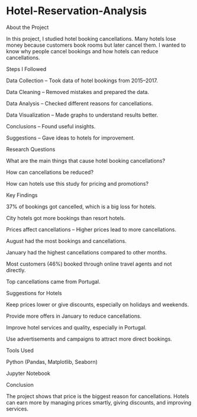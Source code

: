 # Hotel-Reservation-Analysis
About the Project

In this project, I studied hotel booking cancellations. Many hotels lose money because customers book rooms but later cancel them. I wanted to know why people cancel bookings and how hotels can reduce cancellations.

Steps I Followed

Data Collection – Took data of hotel bookings from 2015–2017.

Data Cleaning – Removed mistakes and prepared the data.

Data Analysis – Checked different reasons for cancellations.

Data Visualization – Made graphs to understand results better.

Conclusions – Found useful insights.

Suggestions – Gave ideas to hotels for improvement.

Research Questions

What are the main things that cause hotel booking cancellations?

How can cancellations be reduced?

How can hotels use this study for pricing and promotions?

Key Findings

37% of bookings got cancelled, which is a big loss for hotels.

City hotels got more bookings than resort hotels.

Prices affect cancellations – Higher prices lead to more cancellations.

August had the most bookings and cancellations.

January had the highest cancellations compared to other months.

Most customers (46%) booked through online travel agents and not directly.

Top cancellations came from Portugal.

Suggestions for Hotels

Keep prices lower or give discounts, especially on holidays and weekends.

Provide more offers in January to reduce cancellations.

Improve hotel services and quality, especially in Portugal.

Use advertisements and campaigns to attract more direct bookings.

Tools Used

Python (Pandas, Matplotlib, Seaborn)

Jupyter Notebook

Conclusion

The project shows that price is the biggest reason for cancellations. Hotels can earn more by managing prices smartly, giving discounts, and improving services.
